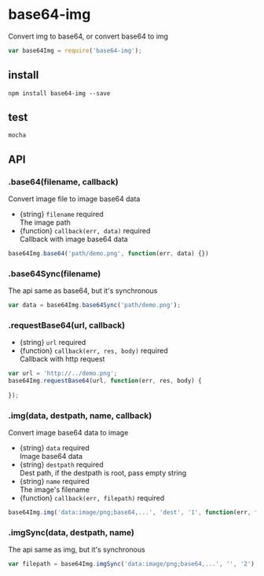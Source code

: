# base64-img
Convert img to base64, or convert base64 to img
```js
var base64Img = require('base64-img');
```
## install
```
npm install base64-img --save
```
## test
```
mocha
```
## API
### .base64(filename, callback)
Convert image file to image base64 data
* {string} ``filename`` required  
The image path
* {function} ``callback(err, data)`` required  
Callback with image base64 data
```js
base64Img.base64('path/demo.png', function(err, data) {})
```

### .base64Sync(filename)
The api same as base64, but it's synchronous 
```js
var data = base64Img.base64Sync('path/demo.png');
```

### .requestBase64(url, callback)
* {string} ``url`` required
* {function} ``callback(err, res, body)`` required  
Callback with http request
```js
var url = 'http://../demo.png';
base64Img.requestBase64(url, function(err, res, body) {
  
});
```

### .img(data, destpath, name, callback)
Convert image base64 data to image
* {string} ``data`` required  
Image base64 data
* {string} ``destpath`` required  
Dest path, if the destpath is root, pass empty string
* {string} ``name`` required  
The image's filename
* {function} ``callback(err, filepath)`` required
```js
base64Img.img('data:image/png;base64,...', 'dest', '1', function(err, filepath) {});
```

### .imgSync(data, destpath, name)
The api same as img, but it's synchronous
```js
var filepath = base64Img.imgSync('data:image/png;base64,...', '', '2');
```